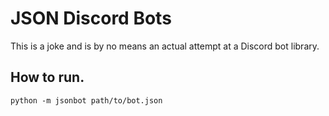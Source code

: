 # JSON Discord Bots

This is a joke and is by no means an actual attempt at a Discord bot library.

## How to run.
`python -m jsonbot path/to/bot.json`
